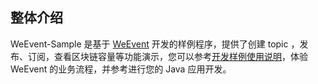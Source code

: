 ## 整体介绍

WeEvent-Sample 是基于 [WeEvent](https://github.com/WeBankFinTech/WeEvent) 开发的样例程序，提供了创建 topic ，发布、订阅，查看区块链容量等功能演示，您可以参考[开发样例使用说明](https://weeventdoc.readthedocs.io/zh_CN/latest/protocol/weevent-sample.md)，体验 WeEvent 的业务流程，并参考进行您的 Java 应用开发。



